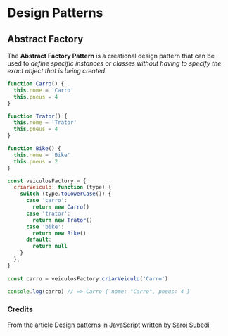 # Design Patterns

## Abstract Factory

The **Abstract Factory Pattern** is a creational design pattern that can be used to _define specific instances or classes without having to specify the exact object that is being created_.

```js
function Carro() {
  this.nome = 'Carro'
  this.pneus = 4
}

function Trator() {
  this.nome = 'Trator'
  this.pneus = 4
}

function Bike() {
  this.nome = 'Bike'
  this.pneus = 2
}

const veiculosFactory = {
  criarVeiculo: function (type) {
    switch (type.toLowerCase()) {
      case 'carro':
        return new Carro()
      case 'trator':
        return new Trator()
      case 'bike':
        return new Bike()
      default:
        return null
    }
  },
}

const carro = veiculosFactory.criarVeiculo('Carro')

console.log(carro) // => Carro { nome: "Carro", pneus: 4 }
```

### Credits

From the article [Design patterns in JavaScript](https://levelup.gitconnected.com/design-patterns-in-javascript-bbef243a5044) written by [Saroj Subedi](https://kaissaroj.medium.com/)
